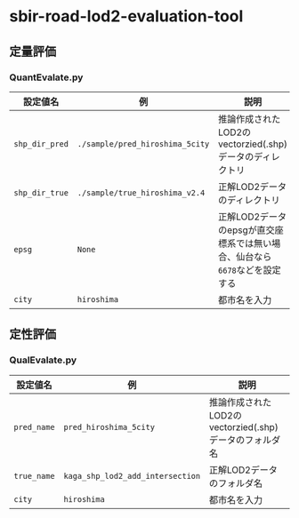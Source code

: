 # sbir-road-lod2-evaluation-tool

## 定量評価

### QuantEvalate.py

| 設定値名     |  例         | 説明                                     |
| ------------ | ---- | ---------- |
| `shp_dir_pred`     |  `./sample/pred_hiroshima_5city` | 推論作成されたLOD2のvectorzied(.shp)データのディレクトリ   |
| `shp_dir_true` |  `./sample/true_hiroshima_v2.4`  | 正解LOD2データのディレクトリ |
| `epsg` |  `None`  | 正解LOD2データのepsgが直交座標系では無い場合、仙台なら`6678`などを設定する |
| `city` |  `hiroshima`  | 都市名を入力 |

## 定性評価

### QualEvalate.py

| 設定値名     |  例         | 説明                                     |
| ------------ | ---- | ---------- |
| `pred_name`     |  `pred_hiroshima_5city` | 推論作成されたLOD2のvectorzied(.shp)データのフォルダ名   |
| `true_name` |  `kaga_shp_lod2_add_intersection`  | 正解LOD2データのフォルダ名 |
| `city` |  `hiroshima`  | 都市名を入力 |
